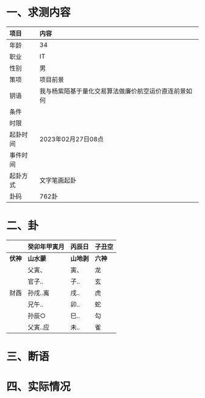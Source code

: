 # 一、求测内容
|项目|内容|
|:-|:-|
|年龄|34|
|职业|IT|
|性别|男|
|策项|项目前景|
|钥语|我与杨紫陌基于量化交易算法做廉价航空运价直连前景如何|
|条件||
|时限||
|起卦时间|2023年02月27日08点|
|事件时间||
|起卦方式|文字笔画起卦|
|卦码|762卦|

# 二、卦
||癸卯年甲寅月|丙辰日|子丑空|
|:-|:-|:-|:-|
|**伏神**|**山水蒙**|**山地剥**|**六神**|
||父寅、|寅、|龙|
||官子..|子..|玄|
|财酉|孙戌..离|戌..|虎|
||兄午..|卯..|蛇|
||孙辰○|巳..|勾|
||父寅..应|未..|雀|


# 三、断语

# 四、实际情况